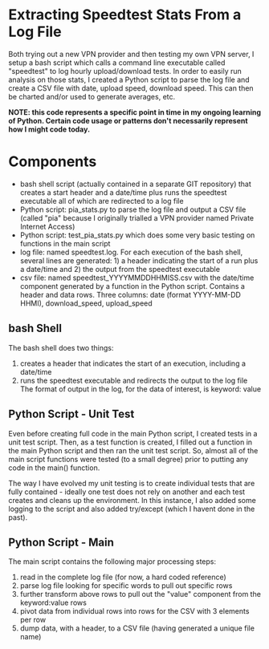# Extracting Speedtest Stats From a Log File
Both trying out a new VPN provider and then testing my own VPN server, I setup a bash script which calls a command line executable called "speedtest" to log hourly upload/download tests. In order to easily run analysis on those stats, I created a Python script to parse the log file and create a CSV file with date, upload speed, download speed. This can then be charted and/or used to generate averages, etc.

**NOTE: this code represents a specific point in time in my ongoing learning of Python. Certain code usage or patterns don't necessarily represent how I might code today.**

# Components
* bash shell script (actually contained in a separate GIT repository) that creates a start header and a date/time plus runs the speedtest executable all of which are redirected to a log file
* Python script: pia_stats.py to parse the log file and output a CSV file (called "pia" because I originally trialled a VPN provider named Private Internet Access)
* Python script: test_pia_stats.py which does some very basic testing on functions in the main script
* log file: named speedtest.log. For each execution of the bash shell, several lines are generated: 1) a header indicating the start of a run plus a date/time and 2) the output from the speedtest executable
* csv file: named speedtest_YYYYMMDDHHMISS.csv with the date/time component generated by a function in the Python script. Contains a header and data rows. Three columns: date (format YYYY-MM-DD HHMI), download_speed, upload_speed

## bash Shell
The bash shell does two things:
1) creates a header that indicates the start of an execution, including a date/time
2) runs the speedtest executable and redirects the output to the log file
The format of output in the log, for the data of interest, is keyword: value

## Python Script - Unit Test
Even before creating full code in the main Python script, I created tests in a unit test script. Then, as a test function is created, I filled out a function in the main Python script and then ran the unit test script. So, almost all of the main script functions were tested (to a small degree) prior to putting any code in the main() function.

The way I have evolved my unit testing is to create individual tests that are fully contained - ideally one test does not rely on another and each test creates and cleans up the environment. In this instance, I also added some logging to the script and also added try/except (which I havent done in the past).

## Python Script - Main
The main script contains the following major processing steps:
1) read in the complete log file (for now, a hard coded reference)
2) parse log file looking for specific words to pull out specific rows
3) further transform above rows to pull out the "value" component from the keyword:value rows
4) pivot data from individual rows into rows for the CSV with 3 elements per row
5) dump data, with a header, to a CSV file (having generated a unique file name)

